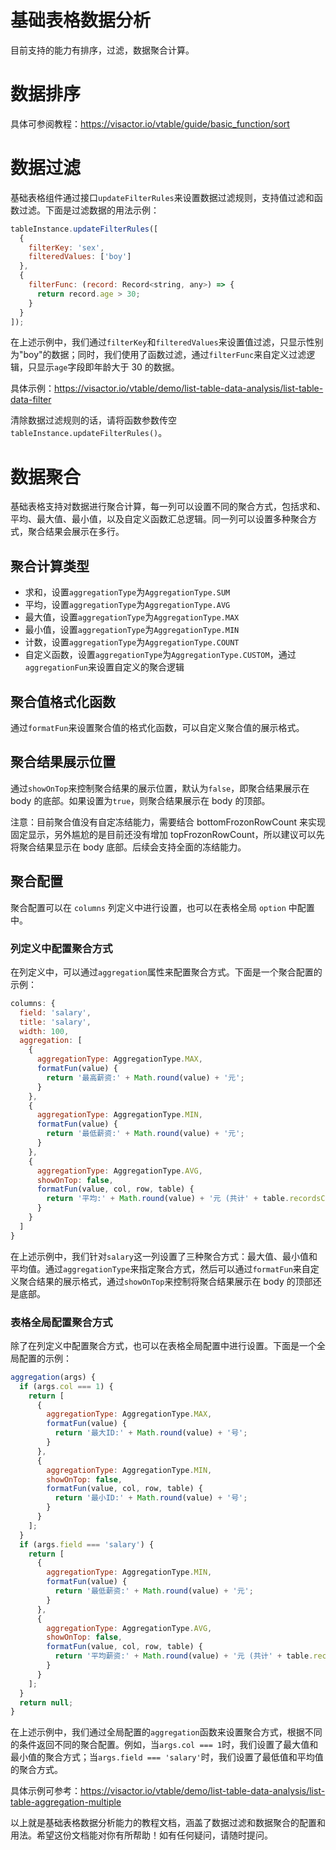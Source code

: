 # 基础表格数据分析

目前支持的能力有排序，过滤，数据聚合计算。

# 数据排序

具体可参阅教程：https://visactor.io/vtable/guide/basic_function/sort

# 数据过滤

基础表格组件通过接口`updateFilterRules`来设置数据过滤规则，支持值过滤和函数过滤。下面是过滤数据的用法示例：

```javascript
tableInstance.updateFilterRules([
  {
    filterKey: 'sex',
    filteredValues: ['boy']
  },
  {
    filterFunc: (record: Record<string, any>) => {
      return record.age > 30;
    }
  }
]);
```

在上述示例中，我们通过`filterKey`和`filteredValues`来设置值过滤，只显示性别为"boy"的数据；同时，我们使用了函数过滤，通过`filterFunc`来自定义过滤逻辑，只显示`age`字段即年龄大于 30 的数据。

具体示例：https://visactor.io/vtable/demo/list-table-data-analysis/list-table-data-filter

清除数据过滤规则的话，请将函数参数传空`tableInstance.updateFilterRules()`。

# 数据聚合

基础表格支持对数据进行聚合计算，每一列可以设置不同的聚合方式，包括求和、平均、最大值、最小值，以及自定义函数汇总逻辑。同一列可以设置多种聚合方式，聚合结果会展示在多行。

## 聚合计算类型

- 求和，设置`aggregationType`为`AggregationType.SUM`
- 平均，设置`aggregationType`为`AggregationType.AVG`
- 最大值，设置`aggregationType`为`AggregationType.MAX`
- 最小值，设置`aggregationType`为`AggregationType.MIN`
- 计数，设置`aggregationType`为`AggregationType.COUNT`
- 自定义函数，设置`aggregationType`为`AggregationType.CUSTOM`，通过`aggregationFun`来设置自定义的聚合逻辑

## 聚合值格式化函数

通过`formatFun`来设置聚合值的格式化函数，可以自定义聚合值的展示格式。

## 聚合结果展示位置

通过`showOnTop`来控制聚合结果的展示位置，默认为`false`，即聚合结果展示在 body 的底部。如果设置为`true`，则聚合结果展示在 body 的顶部。

注意：目前聚合值没有自定冻结能力，需要结合 bottomFrozonRowCount 来实现固定显示，另外尴尬的是目前还没有增加 topFrozonRowCount，所以建议可以先将聚合结果显示在 body 底部。后续会支持全面的冻结能力。

## 聚合配置

聚合配置可以在 `columns` 列定义中进行设置，也可以在表格全局 `option` 中配置中。

### 列定义中配置聚合方式

在列定义中，可以通过`aggregation`属性来配置聚合方式。下面是一个聚合配置的示例：

```javascript
columns: {
  field: 'salary',
  title: 'salary',
  width: 100,
  aggregation: [
    {
      aggregationType: AggregationType.MAX,
      formatFun(value) {
        return '最高薪资:' + Math.round(value) + '元';
      }
    },
    {
      aggregationType: AggregationType.MIN,
      formatFun(value) {
        return '最低薪资:' + Math.round(value) + '元';
      }
    },
    {
      aggregationType: AggregationType.AVG,
      showOnTop: false,
      formatFun(value, col, row, table) {
        return '平均:' + Math.round(value) + '元 (共计' + table.recordsCount + '条数据)';
      }
    }
  ]
}
```

在上述示例中，我们针对`salary`这一列设置了三种聚合方式：最大值、最小值和平均值。通过`aggregationType`来指定聚合方式，然后可以通过`formatFun`来自定义聚合结果的展示格式，通过`showOnTop`来控制将聚合结果展示在 body 的顶部还是底部。

### 表格全局配置聚合方式

除了在列定义中配置聚合方式，也可以在表格全局配置中进行设置。下面是一个全局配置的示例：

```javascript
aggregation(args) {
  if (args.col === 1) {
    return [
      {
        aggregationType: AggregationType.MAX,
        formatFun(value) {
          return '最大ID:' + Math.round(value) + '号';
        }
      },
      {
        aggregationType: AggregationType.MIN,
        showOnTop: false,
        formatFun(value, col, row, table) {
          return '最小ID:' + Math.round(value) + '号';
        }
      }
    ];
  }
  if (args.field === 'salary') {
    return [
      {
        aggregationType: AggregationType.MIN,
        formatFun(value) {
          return '最低薪资:' + Math.round(value) + '元';
        }
      },
      {
        aggregationType: AggregationType.AVG,
        showOnTop: false,
        formatFun(value, col, row, table) {
          return '平均薪资:' + Math.round(value) + '元 (共计' + table.recordsCount + '条数据)';
        }
      }
    ];
  }
  return null;
}
```

在上述示例中，我们通过全局配置的`aggregation`函数来设置聚合方式，根据不同的条件返回不同的聚合配置。例如，当`args.col === 1`时，我们设置了最大值和最小值的聚合方式；当`args.field === 'salary'`时，我们设置了最低值和平均值的聚合方式。

具体示例可参考：https://visactor.io/vtable/demo/list-table-data-analysis/list-table-aggregation-multiple

以上就是基础表格数据分析能力的教程文档，涵盖了数据过滤和数据聚合的配置和用法。希望这份文档能对你有所帮助！如有任何疑问，请随时提问。
